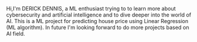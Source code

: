 Hi,I'm DERICK DENNIS, a ML enthusiast trying to to learn more about cybersecurity and artificial intelligence and to dive deeper into the world of AI. This is a ML project for predicting house price using Linear Regression (ML algorithm). In future I'm looking forward to do more projects based on AI field.


